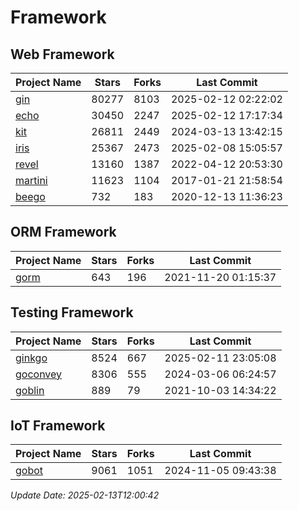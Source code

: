 # Framework

## Web Framework
| Project Name | Stars | Forks | Last Commit |
| ------------ | ----- | ----- | ----------- |
| [gin](https://github.com/gin-gonic/gin) | 80277 | 8103 | 2025-02-12 02:22:02 |
| [echo](https://github.com/labstack/echo) | 30450 | 2247 | 2025-02-12 17:17:34 |
| [kit](https://github.com/go-kit/kit) | 26811 | 2449 | 2024-03-13 13:42:15 |
| [iris](https://github.com/kataras/iris) | 25367 | 2473 | 2025-02-08 15:05:57 |
| [revel](https://github.com/revel/revel) | 13160 | 1387 | 2022-04-12 20:53:30 |
| [martini](https://github.com/go-martini/martini) | 11623 | 1104 | 2017-01-21 21:58:54 |
| [beego](https://github.com/astaxie/beego) | 732 | 183 | 2020-12-13 11:36:23 |

## ORM Framework
| Project Name | Stars | Forks | Last Commit |
| ------------ | ----- | ----- | ----------- |
| [gorm](https://github.com/jinzhu/gorm) | 643 | 196 | 2021-11-20 01:15:37 |

## Testing Framework
| Project Name | Stars | Forks | Last Commit |
| ------------ | ----- | ----- | ----------- |
| [ginkgo](https://github.com/onsi/ginkgo) | 8524 | 667 | 2025-02-11 23:05:08 |
| [goconvey](https://github.com/smartystreets/goconvey) | 8306 | 555 | 2024-03-06 06:24:57 |
| [goblin](https://github.com/franela/goblin) | 889 | 79 | 2021-10-03 14:34:22 |

## IoT Framework
| Project Name | Stars | Forks | Last Commit |
| ------------ | ----- | ----- | ----------- |
| [gobot](https://github.com/hybridgroup/gobot) | 9061 | 1051 | 2024-11-05 09:43:38 |

*Update Date: 2025-02-13T12:00:42*